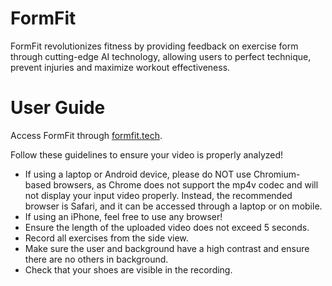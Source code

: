 # FormFit
FormFit revolutionizes fitness by providing feedback on exercise form through cutting-edge AI technology, allowing users to perfect technique, prevent injuries and maximize workout effectiveness.

# User Guide 
Access FormFit through [formfit.tech](https://formfit.tech).

Follow these guidelines to ensure your video is properly analyzed!
- If using a laptop or Android device, please do NOT use Chromium-based browsers, as Chrome does not support the mp4v codec and will not display your input video properly. Instead, the recommended browser is Safari, and it can be accessed through a laptop or on mobile.
- If using an iPhone, feel free to use any browser! 
- Ensure the length of the uploaded video does not exceed 5 seconds. 
- Record all exercises from the side view. 
- Make sure the user and background have a high contrast and ensure there are no others in background.
- Check that your shoes are visible in the recording.
